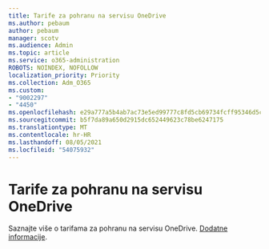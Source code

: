 ```yaml
---
title: Tarife za pohranu na servisu OneDrive
ms.author: pebaum
author: pebaum
manager: scotv
ms.audience: Admin
ms.topic: article
ms.service: o365-administration
ROBOTS: NOINDEX, NOFOLLOW
localization_priority: Priority
ms.collection: Adm_O365
ms.custom:
- "9002297"
- "4450"
ms.openlocfilehash: e29a777a5b4ab7ac73e5ed99777c8fd5cb69734fcff95346d5c3820bca9d42b4
ms.sourcegitcommit: b5f7da89a650d2915dc652449623c78be6247175
ms.translationtype: MT
ms.contentlocale: hr-HR
ms.lasthandoff: 08/05/2021
ms.locfileid: "54075932"
---
```

# <a name="onedrive-storage-plans"></a>Tarife za pohranu na servisu OneDrive

Saznajte više o tarifama za pohranu na servisu OneDrive. [Dodatne informacije](https://support.office.com/article/OneDrive-storage-plan-and-billing-questions-989fce19-ade6-4e2f-81fb-941eabefee28).

